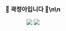 <h3 align="center">
🐨 곽정아입니다 🐨\n\n
</h3>
<p align="center"> 
  <img src="http://mazassumnida.wtf/api/v2/generate_badge?boj=kwakjungah"/></a>
  <img src="https://mazandi.herokuapp.com/api?handle=kwakjungah&theme=warm"/></a>
</p>
